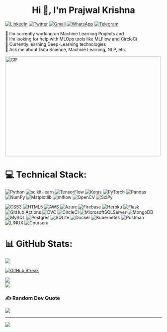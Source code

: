 <!DOCTYPE html>  
<html lang="en"> 
<head>
    <meta charset="UTF-8">  
    <meta http-equiv="X-UA-Compatible" content="IE=edge">
    <meta name="viewport" content="width=device-width, initial-scale=1.0">

<body>
    <h1 align="center">Hi 👋, I'm Prajwal Krishna</h1>

[![LinkedIn](https://img.shields.io/badge/LinkedIn-%230077B5.svg?logo=linkedin&logoColor=white)](https://linkedin.com/in/prajwalkrishna/) 
[![Twitter](https://img.shields.io/badge/Twitter-%231DA1F2.svg?logo=Twitter&logoColor=white)](https://twitter.com/Prjwl_krishna)
[![Gmail](https://img.shields.io/badge/Gmail-D14836?style=flat&logo=gmail&logoColor=white)](https://mail.google.com/mail/?view=cm&tf=0&to=prajwalgbdr03@gmail.com)
[![WhatsApp](https://img.shields.io/badge/WhatsApp-25D366?style=flat&logo=whatsapp&logoColor=white)](https://wa.me/8197672995)
[![Telegram](https://img.shields.io/badge/Telegram-2CA5E0?style=flat&logo=telegram&logoColor=white)](https://t.me/prajwal2408)


🔭 I’m currently working on Machine Learning Projects and<br>
👯 I’m looking for help with MLOps tools like MLFlow and CircleCi<br>
🌱 Currently learning Deep-Learning technologies<br>
💬 Ask me about Data Science, Machine Learning, NLP, etc.<br>

<img class="align" align="center" alt="GIF" src="https://github.com/abhisheknaiidu/abhisheknaiidu/blob/master/code.gif?raw=true" width="500" height="320" />

# 💻 Technical Stack:
![Python](https://img.shields.io/badge/python-3670A0?style=flat&logo=python&logoColor=ffdd54)
![scikit-learn](https://img.shields.io/badge/scikit--learn-%23F7931E.svg?style=flat&logo=scikit-learn&logoColor=white)
![TensorFlow](https://img.shields.io/badge/TensorFlow-%23FF6F00.svg?style=flat&logo=TensorFlow&logoColor=white) 
![Keras](https://img.shields.io/badge/Keras-%23D00000.svg?style=flat&logo=Keras&logoColor=white)
![PyTorch](https://img.shields.io/badge/PyTorch-%23EE4C2C.svg?style=flat&logo=PyTorch&logoColor=white)
![Pandas](https://img.shields.io/badge/pandas-%23150458.svg?style=flat&logo=pandas&logoColor=white)
![NumPy](https://img.shields.io/badge/numpy-%23013243.svg?style=flat&logo=numpy&logoColor=white)
![Matplotlib](https://img.shields.io/badge/Matplotlib-%23ffffff.svg?style=flat&logo=Matplotlib&logoColor=black)
![mlflow](https://img.shields.io/badge/mlflow-%23d9ead3.svg?style=flat&logo=numpy&logoColor=blue)
![OpenCV](https://img.shields.io/badge/opencv-%23white.svg?style=flat&logo=opencv&logoColor=white)
![SciPy](https://img.shields.io/badge/SciPy-%230C55A5.svg?style=flat&logo=scipy&logoColor=%white)


![CSS3](https://img.shields.io/badge/css3-%231572B6.svg?style=flat&logo=css3&logoColor=white) 
![HTML5](https://img.shields.io/badge/html5-%23E34F26.svg?style=flat&logo=html5&logoColor=white) 
![AWS](https://img.shields.io/badge/AWS-%23FF9900.svg?style=flat&logo=amazon-aws&logoColor=white)
![Azure](https://img.shields.io/badge/azure-%230072C6.svg?style=flat&logo=microsoftazure&logoColor=white)
![Firebase](https://img.shields.io/badge/firebase-%23039BE5.svg?style=flat&logo=firebase)
![Heroku](https://img.shields.io/badge/heroku-%23430098.svg?style=flat&logo=heroku&logoColor=white) 
![Flask](https://img.shields.io/badge/flask-%23000.svg?style=flat&logo=flask&logoColor=white)
![GitHub Actions](https://img.shields.io/badge/github%20actions-%232671E5.svg?style=flat&logo=githubactions&logoColor=white)
![DVC](https://img.shields.io/badge/DVC-945DD6?style=flat&logo=dataversioncontrol&logoColor=white)
![CircleCI](https://img.shields.io/badge/circle%20ci-%23161616.svg?style=flat&logo=circleci&logoColor=white)
![MicrosoftSQLServer](https://img.shields.io/badge/Microsoft%20SQL%20Sever-CC2927?style=flat&logo=microsoft%20sql%20server&logoColor=white) 
![MongoDB](https://img.shields.io/badge/MongoDB-%234ea94b.svg?style=flat&logo=mongodb&logoColor=white) 
![MySQL](https://img.shields.io/badge/mysql-%2300f.svg?style=flat&logo=mysql&logoColor=white) 
![Postgres](https://img.shields.io/badge/postgres-%23316192.svg?style=flat&logo=postgresql&logoColor=white) 
![SQLite](https://img.shields.io/badge/sqlite-%2307405e.svg?style=flat&logo=sqlite&logoColor=white) 
![Docker](https://img.shields.io/badge/docker-%230db7ed.svg?style=flat&logo=docker&logoColor=white) 
![Kubernetes](https://img.shields.io/badge/kubernetes-%23326ce5.svg?style=flat&logo=kubernetes&logoColor=white) 
![Postman](https://img.shields.io/badge/Postman-FF6C37?style=flat&logo=postman&logoColor=white) 
![LINUX](https://img.shields.io/badge/Linux-FCC624?style=flat&logo=linux&logoColor=black)
![Coursera](https://img.shields.io/badge/Coursera-%230056D2.svg?style=flat&logo=Coursera&logoColor=white)

# 📊 GitHub Stats:
![](https://github-readme-stats.vercel.app/api?username=praj2408&theme=vue&hide_border=false&include_all_commits=false&count_private=false)<br/>
<!-- ![](https://github-readme-streak-stats.herokuapp.com/?user=praj2408&theme=default&hide_border=false)<br/> -->
[![GitHub Streak](https://streak-stats.demolab.com?user=praj2408)](https://git.io/streak-stats)

<!-- [![GitHub Streak](https://streak-stats.demolab.com?user=praj2408)](https://git.io/streak-stats) -->

![](https://github-readme-stats.vercel.app/api/top-langs/?username=praj2408&theme=vue&hide_border=false&include_all_commits=false&count_private=false&layout=compact)<br/>
![](https://github-profile-summary-cards.vercel.app/api/cards/profile-details?username=praj2408&theme=vue)


### ✍️ Random Dev Quote
![](https://quotes-github-readme.vercel.app/api?type=horizontal&theme=default)

---

[![](https://visitcount.itsvg.in/api?id=praj2408&icon=5&color=3)](https://visitcount.itsvg.in)    
